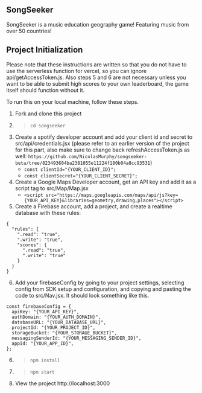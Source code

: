## SongSeeker

SongSeeker is a music education geography game! Featuring music from over 50 countries!

## Project Initialization

Please note that these instructions are written so that you do not have to use the serverless function for vercel, so you can ignore api/getAccessToken.js. Also steps 5 and 6 are not necessary unless you want to be able to submit high scores to your own leaderboard, the game itself should function without it.

To run this on your local machine, follow these steps.

1. Fork and clone this project
2. > `cd songseeker`
3. Create a spotify developer account and add your client id and secret to src/api/credentials.jsx (please refer to an earlier version of the project for this part, also make sure to change back refreshAccessToken.js as well: `https://github.com/NicolasMurphy/songseeker-beta/tree/823493604ba2381055e11224f180b04a8cc93531`)
    - `const clientId="{YOUR_CLIENT_ID}";`
    - `const clientSecret="{YOUR_CLIENT_SECRET}";`
4. Create a Google Maps Developer account, get an API key and add it as a script tag to src/Map/Map.jsx
    - `<script src="https://maps.googleapis.com/maps/api/js?key={YOUR_API_KEY}&libraries=geometry,drawing,places"></script>`
5. Create a Firebase account, add a project, and create a realtime database with these rules:
```
{
  "rules": {
    ".read": "true",
    ".write": "true",
    "scores": {
      ".read": "true",
      ".write": "true"
    }
  }
}
```
6. Add your firebaseConfig by going to your project settings, selecting config from SDK setup and configuration, and copying and pasting the code to src/Nav.jsx. It should look something like this.
```
const firebaseConfig = {
  apiKey: "{YOUR_API_KEY}",
  authDomain: "{YOUR_AUTH_DOMAIN}",
  databaseURL: "{YOUR_DATABASE_URL}",
  projectId: "{YOUR_PROJECT_ID}",
  storageBucket: "{YOUR_STORAGE_BUCKET}",
  messagingSenderId: "{YOUR_MESSAGING_SENDER_ID}",
  appId: "{YOUR_APP_ID}",
};
```
6. > `npm install`
7. > `npm start`
8. View the project http://localhost:3000
